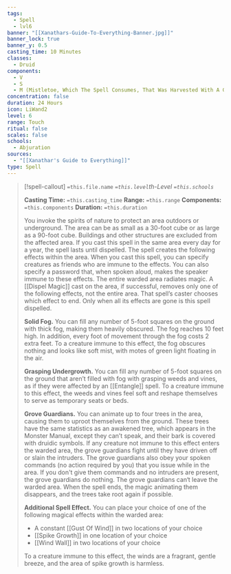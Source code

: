 ```yaml
---
tags:
  - Spell
  - lvl6
banner: "[[Xanathars-Guide-To-Everything-Banner.jpg]]"
banner_lock: true
banner_y: 0.5
casting_time: 10 Minutes
classes:
  - Druid
components:
  - V
  - S
  - M (Mistletoe, Which The Spell Consumes, That Was Harvested With A Golden Sickle Under The Light Of A Full Moon)
concentration: false
duration: 24 Hours
icon: LiWand2
level: 6
range: Touch
ritual: false
scales: false
schools:
  - Abjuration
sources:
  - "[[Xanathar's Guide to Everything]]"
type: Spell
---
```

>[!spell-callout] `=this.file.name`
>*`=this.level`th-Level `=this.schools`*
>
>**Casting Time:** `=this.casting_time`
>**Range:** `=this.range`
>**Components:** `=this.components`
>**Duration:** `=this.duration`
>
>You invoke the spirits of nature to protect an area outdoors or underground. The area can be as small as a 30-foot cube or as large as a 90-foot cube. Buildings and other structures are excluded from the affected area. If you cast this spell in the same area every day for a year, the spell lasts until dispelled. The spell creates the following effects within the area. When you cast this spell, you can specify creatures as friends who are immune to the effects. You can also specify a password that, when spoken aloud, makes the speaker immune to these effects. The entire warded area radiates magic. A [[Dispel Magic]] cast on the area, if successful, removes only one of the following effects, not the entire area. That spell’s caster chooses which effect to end. Only when all its effects are gone is this spell dispelled.
>
>**Solid Fog.** You can fill any number of 5-foot squares on the ground with thick fog, making them heavily obscured. The fog reaches 10 feet high. In addition, every foot of movement through the fog costs 2 extra feet. To a creature immune to this effect, the fog obscures nothing and looks like soft mist, with motes of green light floating in the air.
>
>**Grasping Undergrowth.** You can fill any number of 5-foot squares on the ground that aren’t filled with fog with grasping weeds and vines, as if they were affected by an [[Entangle]] spell. To a creature immune to this effect, the weeds and vines feel soft and reshape themselves to serve as temporary seats or beds.
>
>**Grove Guardians.** You can animate up to four trees in the area, causing them to uproot themselves from the ground. These trees have the same statistics as an awakened tree, which appears in the Monster Manual, except they can’t speak, and their bark is covered with druidic symbols. If any creature not immune to this effect enters the warded area, the grove guardians fight until they have driven off or slain the intruders. The grove guardians also obey your spoken commands (no action required by you) that you issue while in the area. If you don't give them commands and no intruders are present, the grove guardians do nothing. The grove guardians can‘t leave the warded area. When the spell ends, the magic animating them disappears, and the trees take root again if possible.
>
>**Additional Spell Effect.** You can place your choice of one of the following magical effects within the warded area:
>
>* A constant [[Gust Of Wind]] in two locations of your choice
>* [[Spike Growth]] in one location of your choice
>* [[Wind Wall]] in two locations of your choice
>
>To a creature immune to this effect, the winds are a fragrant, gentle breeze, and the area of spike growth is harmless.
>
>
